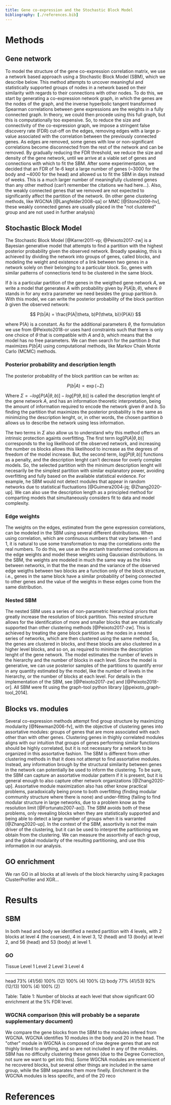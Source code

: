 ```yaml
---
title: Gene co-expression and the Stochastic Block Model
bibliography: [./references.bib]
---
```


# Methods

## Gene network

To model the structure of the gene co-expression correlation matrix, we use a network based approach using a Stochastic Block Model (SBM), which we describe below. This method attempts to uncover meaningful and statistically supported groups of nodes in a network based on their similarity with regards to their connections with other nodes. To do this, we start by generating a co-expression network graph, in which the genes are the nodes of the graph, and the inverse hyperbolic tangent transformed Spearman correlations between gene expressions are the weights in a fully connected graph. In theory, we could then procede using this full graph, but this is computationally too expensive. So, to reduce the size and connectivity of the co-expression graph, we impose a stringent false discovery rate (FDR) cut-off on the edges, removing edges with a large p-value associated with the correlation between the previously connected genes. As edges are removed, some genes with low or non-significant correlations become disconnected from the rest of the network and can be removed. By gradually reducing the FDR threshold, we reduce the size and density of the gene network, until we arrive at a viable set of genes and connections with which to fit the SBM. After some experimentation, we decided that an FDR of 1e-6 kept a large number of genes (~3000 for the body and ~4000 for the head) and allowed us to fit the SBM in days instead of weeks. This is a much larger number of meaningfully clustered genes than any other method (can’t remember the citations we had here…). Also, the weakly connected genes that we removed are not expected to significantly affect the partition of the network. (In other gene clustering methods, like WGCNA [@Langfelder2008-qa] or MMC [@Stone2009-hv], these weakly connected genes are usually placed in the "not clustered" group and are not used in further analysis)

## Stochastic Block Model

The Stochastic Block Model [@Karrer2011-vp; @Peixoto2017-zw] is a Bayesian generative model that attempts to find a partition with the highest posterior probability given the observed network. Broadly speaking, this is achieved by dividing the network into groups of genes, called blocks, and modeling the weight and existence of a link between two genes in a network solely on their belonging to a particular block. So, genes with similar patterns of connections tend to be clustered in the same block. 

If $b$ is a particular partition of the genes in the weigthed gene network $A$, we write a model that generates $A$ with probability given by $P(A| b, \theta)$, where $\theta$ stands in for any extra parameter we need besides the group partition $b$. With this model, we can write the posterior probability of the block partition $b$ given the observed network:

$$
P(b|A) = \frac{P(A|\theta, b)P(\theta, b)}{P(A)}
$$

where P(A) is a constant. As for the additional parameters $\theta$, the formulation we use from @Peixoto2018-or uses hard constraints such that there is only one choice of $\theta$ that is compatible with $A$ and $b$, which means that the model has no free parameters. We can then search for the partition $b$ that maximizes $P(b|A)$ using computational methods, like Markov Chain Monte Carlo (MCMC) methods.

### Posterior probability and description length

The posterior probability of the block partition can be writen as:

$$
P(b|A) \propto \exp(-\Sigma)
$$

Where $\Sigma = -log[P(A|\theta, b)] - log[P(\theta,b)]$ is called the description lenght of the gene network $A$, and has an information theoretic interpretation, being the amount of information required to encode the network given $\theta$ and $b$. So finding the partition that maximizes the posterior probability is the same as minimizing the description lenght, or, in other words, the chosen partition $b$ allows us to describe the network using less information. 

The two terms in $\Sigma$ also allow us to understand why this method offers an intrinsic protection againts overfitting. The first term $log[P(A|\theta, b)]$ corresponds to the log likelihood of the observed network, and increasing the number os blocks allows this likelihood to increase as the degrees of freedom of the model increase. But, the second term, $log[P(\theta,b)]$ functions as a penalty, and the description lenght can't decrease for overly complex models. So, the selected partition with the minimum description lenght will necesarily be the simplest partition with similar explanatory power, avoiding overfitting and fully based on the available statistical evidence. For example, he SBM would not detect modules that appear in random networks due to statistical fluctuations [@Guimera2004-jq; @Zhang2020-up]. We can also use the description length as a principled method for comparting models that simultaneously considers fit to data and model complexity.

### Edge weights

The weights on the edges, estimated from the gene expression correlations, can be modeled in the SBM using several different distributions. When using correlation, which are continuous numbers that vary between -1 and 1, it is  natural to use some transformation to map the correlations onto the real numbers. To do this, we use an the arctanh transformed correlations as the edge weights and model these weights using Gaussian distributions. In the SBM, the weights are modeled in much the same way as the links between networks, in that the the mean and the variance of the observed edge weigths between two blocks are a function only of the block structure, i.e., genes in the same block have a similar probability of being connected to other genes and the value of the weights in these edges come from the same distribution.

### Nested SBM

The nested SBM uses a series of non-parametric hierarchical priors that greatly increase the resolution of block partition. This nested structure allows for the identification of more and smaller blocks that are statistically supported than other clustering methods [@Peixoto2017-zw]. This is achieved by treating the gene block partition as the nodes in a nested series of networks, which are then clustered using the same method. So, the genes are clustered in blocks, and these blocks are also clustered in a higher level blocks, and so on, as required to minimize the description lenght of the gene network. The model estimates the number of levels in the hierarchy and the number of blocks in each level. Since the model is generative, we can use posterior samples of the partitions to quantify error in any quantity estimated by the model, like the number of levels in the hierarchy, or the number of blocks at each level. For details in the implementation of the SBM, see [@Peixoto2017-zw] and [@Peixoto2018-or]. All SBM were fit using the graph-tool python library [@peixoto_graph-tool_2014]. 


## Blocks vs. modules

Several co-expression methods attempt find group structure by maximizing modularity [@Newman2006-fv], with the objective of clustering genes into assortative modules: groups of genes that are more associated with each other than with other genes. Clustering genes in thighly correlated modules aligns with our intuition that groups of genes performing similar functions should be highly correlated, but it is not necessary for a network to be organized in this assortative fashion. The SBM is different from other clustering methods in that it does not attempt to find assortative modules. Instead, any information brough by the structural similarity between genes in the network can potentially be used to inform the clustering. To be sure, the SBM can capture an assortative modular pattern if it is present, but it is general enough to also capture other network organizations [@Zhang2020-up].  Assortative module maximization also has other know practical problems, paradoxically being prone to both overfitting (finding modular community structure where there is none) and under-fitting (failing to find modular structure in large networks, due to a problem know as the resolution limit [@Fortunato2007-ao]). The SBM avoids both of these problems, only revealing blocks when they are statistically supported and being able to detect a large number of groups when it is warranted [@Zhang2020-up]. In the context of the SBM, assortivity is not the main driver of the clustering, but it can be used to interpret the partitioning we obtain from the clustering. We can measure the assortivity of each group, and the global modularity of the resulting partitioning, and use this information in our analysis. 

## GO enrichment

 We ran GO in all blocks at all levels of the block hierarchy using R packages ClusterProfiler and XGR...

# Results

## SBM

In both head and body we identified a nested partition with 4 levels, with 2 blocks at level 4 (the coarsest), 4 in level 3, 12 (head) and 13 (body) at level 2, and 56 (head) and 53 (body) at level 1. 


### GO

  Tissue     Level 1          Level 2             Level 3    Level 4
--------    --------------   -----------------  ----------- -----------
head         73\% (41/56)     100\% (12)        100\% (4)    100\% (2)
body         77\% (41/53)     92\%  (12/13)     100\% (4)    100\% (2)
      
Table:  Table 1: Number of blocks at each level that show significant GO enrichment at the 5\% FDR level.

### WGCNA comparison (this will probably be a separate supplementary document)

We compare the gene blocks from the SBM to the modules infered from WGCNA. WGCNA identifies 10 modules in the body and 20 in the head. The "other" module in WGCNA is composed of low degree genes that are not thighly linked to anything, and so are not included in any of the modules. SBM has no difficulty clustering these genes (due to the Degree Correction, not sure we want to get into this). Some WGCNA modules are remenicent of he recovered blocks, but several other things are included in the same group, while the SBM separates them more finelly. Enrichment in the WGCNA modules is less specific, and of the 20 reco

# References





